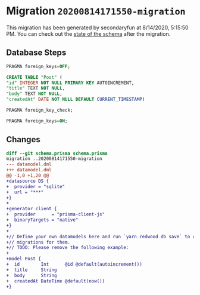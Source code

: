 # Migration `20200814171550-migration`

This migration has been generated by secondaryfun at 8/14/2020, 5:15:50 PM.
You can check out the [state of the schema](./schema.prisma) after the migration.

## Database Steps

```sql
PRAGMA foreign_keys=OFF;

CREATE TABLE "Post" (
"id" INTEGER NOT NULL PRIMARY KEY AUTOINCREMENT,
"title" TEXT NOT NULL,
"body" TEXT NOT NULL,
"createdAt" DATE NOT NULL DEFAULT CURRENT_TIMESTAMP)

PRAGMA foreign_key_check;

PRAGMA foreign_keys=ON;
```

## Changes

```diff
diff --git schema.prisma schema.prisma
migration ..20200814171550-migration
--- datamodel.dml
+++ datamodel.dml
@@ -1,0 +1,20 @@
+datasource DS {
+  provider = "sqlite"
+  url = "***"
+}
+
+generator client {
+  provider      = "prisma-client-js"
+  binaryTargets = "native"
+}
+
+// Define your own datamodels here and run `yarn redwood db save` to create
+// migrations for them.
+// TODO: Please remove the following example:
+
+model Post {
+  id        Int      @id @default(autoincrement())
+  title     String
+  body      String
+  createdAt DateTime @default(now())
+}
```


